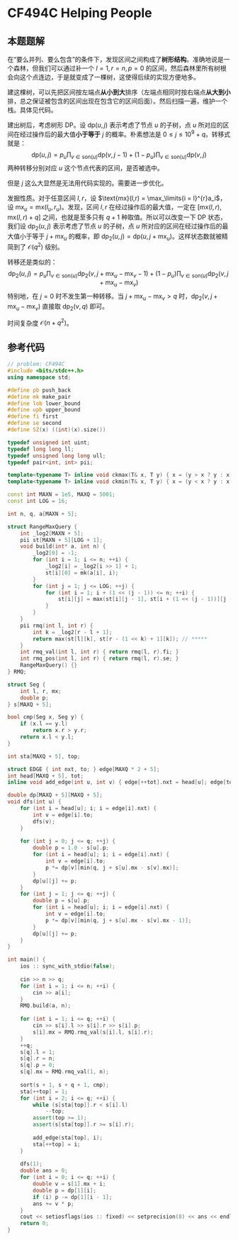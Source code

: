 # CF494C Helping People

## 本题题解

在“要么并列、要么包含”的条件下，发现区间之间构成了**树形结构**。准确地说是一个森林，但我们可以通过补一个 $l = 1, r = n, p = 0$ 的区间，然后森林里所有树根会向这个点连边，于是就变成了一棵树，这使得后续的实现方便地多。

建这棵树，可以先把区间按左端点**从小到大**排序（左端点相同时按右端点**从大到小**排，总之保证被包含的区间出现在包含它的区间后面）。然后扫描一遍，维护一个栈。具体见代码。

建出树后，考虑树形 DP。设 $\text{dp}(u,j)$ 表示考虑了节点 $u$ 的子树，点 $u$ 所对应的区间在经过操作后的最大值**小于等于** $j$ 的概率。朴素想法是 $0\leq j\leq 10^9 + q$。转移式就是：
$$
\text{dp}(u,j) = p_u\prod_{v \in\text{son}(u)}\text{dp}(v, j - 1) + (1 - p_u)\prod_{v \in\text{son}(u)}\text{dp}(v, j)
$$
两种转移分别对应 $u$ 这个节点代表的区间，是否被选中。

但是 $j$ 这么大显然是无法用代码实现的。需要进一步优化。

发掘性质。对于任意区间 $l,r$，设 $\text{mx}(l,r) = \max_\limits{i = l}^{r}a_i$，设 $\text{mx}_u = \text{mx}(l_u,r_u)$。发现，区间 $l,r$ 在经过操作后的最大值，一定在 $[\text{mx}(l,r), \text{mx}(l,r) + q]$ 之间，也就是至多只有 $q + 1$ 种取值。所以可以改变一下 DP 状态，我们设 $\text{dp}_2(u, j)$ 表示考虑了节点 $u$ 的子树，点 $u$ 所对应的区间在经过操作后的最大值小于等于 $j + \text{mx}_u$ 的概率，即 $\text{dp}_2(u,j) = \text{dp}(u, j + \text{mx}_u)$。这样状态数就被精简到了 $\mathcal{O}(q^2)$ 级别。

转移还是类似的：
$$
\text{dp}_2(u,j) = p_u \prod_{v \in\text{son}(u)}\text{dp}_2(v, j + \text{mx}_u - \text{mx}_v - 1) + (1 - p_u)\prod_{v \in\text{son}(u)}\text{dp}_2(v, j + \text{mx}_u - \text{mx}_v)
$$
特别地，在 $j = 0$ 时不发生第一种转移。当 $j + \text{mx}_u - \text{mx}_v > q$ 时，$\text{dp}_2(v, j + \text{mx}_u - \text{mx}_v)$ 直接取 $\text{dp}_2(v, q)$ 即可。

时间复杂度 $\mathcal{O}(n + q^2)$。

## 参考代码

```cpp
// problem: CF494C
#include <bits/stdc++.h>
using namespace std;

#define pb push_back
#define mk make_pair
#define lob lower_bound
#define upb upper_bound
#define fi first
#define se second
#define SZ(x) ((int)(x).size())

typedef unsigned int uint;
typedef long long ll;
typedef unsigned long long ull;
typedef pair<int, int> pii;

template<typename T> inline void ckmax(T& x, T y) { x = (y > x ? y : x); }
template<typename T> inline void ckmin(T& x, T y) { x = (y < x ? y : x); }

const int MAXN = 1e5, MAXQ = 5001;
const int LOG = 16;

int n, q, a[MAXN + 5];

struct RangeMaxQuery {
	int _log2[MAXN + 5];
	pii st[MAXN + 5][LOG + 1];
	void build(int* a, int n) {
		_log2[0] = -1;
		for (int i = 1; i <= n; ++i) {
			_log2[i] = _log2[i >> 1] + 1;
			st[i][0] = mk(a[i], i);
		}
		for (int j = 1; j <= LOG; ++j) {
			for (int i = 1; i + (1 << (j - 1)) <= n; ++i) {
				st[i][j] = max(st[i][j - 1], st[i + (1 << (j - 1))][j - 1]); // *****
			}
		}
	}
	pii rmq(int l, int r) {
		int k = _log2[r - l + 1];
		return max(st[l][k], st[r - (1 << k) + 1][k]); // *****
	}
	int rmq_val(int l, int r) { return rmq(l, r).fi; }
	int rmq_pos(int l, int r) { return rmq(l, r).se; }
	RangeMaxQuery() {}
} RMQ;

struct Seg {
	int l, r, mx;
	double p;
} s[MAXQ + 5];

bool cmp(Seg x, Seg y) {
	if (x.l == y.l)
		return x.r > y.r;
	return x.l < y.l;
}

int sta[MAXQ + 5], top;

struct EDGE { int nxt, to; } edge[MAXQ * 2 + 5];
int head[MAXQ + 5], tot;
inline void add_edge(int u, int v) { edge[++tot].nxt = head[u]; edge[tot].to = v; head[u] = tot; }

double dp[MAXQ + 5][MAXQ + 5];
void dfs(int u) {
	for (int i = head[u]; i; i = edge[i].nxt) {
		int v = edge[i].to;
		dfs(v);
	}
	
	for (int j = 0; j <= q; ++j) {
		double p = 1.0 - s[u].p;
		for (int i = head[u]; i; i = edge[i].nxt) {
			int v = edge[i].to;
			p *= dp[v][min(q, j + s[u].mx - s[v].mx)];
		}
		dp[u][j] += p;
	}
	for (int j = 1; j <= q; ++j) {
		double p = s[u].p;
		for (int i = head[u]; i; i = edge[i].nxt) {
			int v = edge[i].to;
			p *= dp[v][min(q, j + s[u].mx - s[v].mx - 1)];
		}
		dp[u][j] += p;
	}
}

int main() {
	ios :: sync_with_stdio(false);
	
	cin >> n >> q;
	for (int i = 1; i <= n; ++i) {
		cin >> a[i];
	}
	RMQ.build(a, n);
	
	for (int i = 1; i <= q; ++i) {
		cin >> s[i].l >> s[i].r >> s[i].p;
		s[i].mx = RMQ.rmq_val(s[i].l, s[i].r);
	}
	++q;
	s[q].l = 1;
	s[q].r = n;
	s[q].p = 0;
	s[q].mx = RMQ.rmq_val(1, n);
	
	sort(s + 1, s + q + 1, cmp);
	sta[++top] = 1;
	for (int i = 2; i <= q; ++i) {
		while (s[sta[top]].r < s[i].l)
			--top;
		assert(top >= 1);
		assert(s[sta[top]].r >= s[i].r);
		
		add_edge(sta[top], i);
		sta[++top] = i;
	}
	
	dfs(1);
	double ans = 0;
	for (int i = 0; i <= q; ++i) {
		double v = s[1].mx + i;
		double p = dp[1][i];
		if (i) p -= dp[1][i - 1];
		ans += v * p;
	}
	cout << setiosflags(ios :: fixed) << setprecision(8) << ans << endl;
	return 0;
}
```

